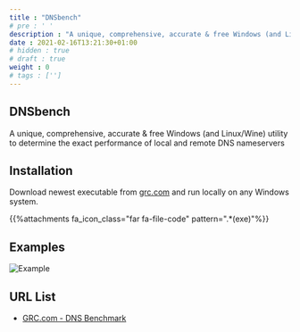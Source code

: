 ```yaml
---
title : "DNSbench"
# pre : ' '
description : "A unique, comprehensive, accurate & free Windows (and Linux/Wine) utility to determine the exact performance of local and remote DNS nameservers."
date : 2021-02-16T13:21:30+01:00
# hidden : true
# draft : true
weight : 0
# tags : ['']
---
```


## DNSbench

A unique, comprehensive, accurate & free Windows (and Linux/Wine) utility to determine the exact performance of local and remote DNS nameservers

## Installation

Download newest executable from [grc.com](https://www.grc.com/dns/benchmark.htm) and run locally on any Windows system.

{{%attachments fa_icon_class="far fa-file-code" pattern=".*(exe)"%}}

## Examples

![Example](images/example.png)

## URL List

- [GRC.com - DNS Benchmark](https://www.grc.com/dns/benchmark.htm)
